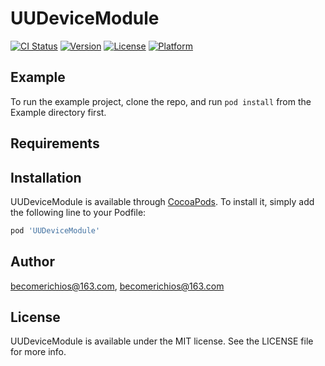 # UUDeviceModule

[![CI Status](https://img.shields.io/travis/becomerichios@163.com/UUDeviceModule.svg?style=flat)](https://travis-ci.org/becomerichios@163.com/UUDeviceModule)
[![Version](https://img.shields.io/cocoapods/v/UUDeviceModule.svg?style=flat)](https://cocoapods.org/pods/UUDeviceModule)
[![License](https://img.shields.io/cocoapods/l/UUDeviceModule.svg?style=flat)](https://cocoapods.org/pods/UUDeviceModule)
[![Platform](https://img.shields.io/cocoapods/p/UUDeviceModule.svg?style=flat)](https://cocoapods.org/pods/UUDeviceModule)

## Example

To run the example project, clone the repo, and run `pod install` from the Example directory first.

## Requirements

## Installation

UUDeviceModule is available through [CocoaPods](https://cocoapods.org). To install
it, simply add the following line to your Podfile:

```ruby
pod 'UUDeviceModule'
```

## Author

becomerichios@163.com, becomerichios@163.com

## License

UUDeviceModule is available under the MIT license. See the LICENSE file for more info.
